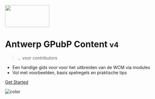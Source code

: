 <!-- _coverpage.md -->

<img src="http://cdn.antwerpen.be/digipolis_branding_scss/5.0.0/assets/images/digipolis-logo.svg" alt="" width="144" height="72">

# Antwerp GPubP Content <small>v4</small>

> ... voor contributors

- Een handige gids voor voor het uitbreiden van de WCM via modules
- Vol met voorbeelden, basis spelregels en praktische tips

<!-- [GitHub](https://github.com/digipolisantwerpdocumentation/api-system) -->
[Get Started](#main)

![color](#0057b7)